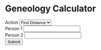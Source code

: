 <html>
<head>
    <h1>Geneology Calculator</h1>
</head>
<body>
    <form>
        <div>
            <label>Action</label>
            <select name="action" id="action">
                <option id="find-distance" value="find-distance">Find Distance</option>
                <option id="find-path" value="find-path">Find Path</option>
            </select>
        </div>
        <div>
            <label for="person1name">Person 1</label>
            <input type="text" id="person1name" name="person1name" list="people">
        </div>
        <div>
            <label for="person2name">Person 2</label>
            <input type="text" id="person2name" name="person2name" list="people">
        </div>
        <div>
            <button type="button" onclick="doStuff()">Submit</button>
            <script>
                function doStuff() {
                    var action = document.getElementById("action").value
                    var person1 = document.getElementById("person1name").value
                    var person2 = document.getElementById("person2name").value
                    console.log([action, person1, person2])
                    document.getElementById("testdisplay").innerHTML = action + " from " + person1 + " to " + person2
                    //document.getElementById("testdisplay").disabled = false
                    if (action === "find-distance") {
                        if (person1 !== "" && person2 !== "") {
                            document.getElementById("pathdisplay").innerHTML = findDistance(person1, person2)
                        }
                    }
                    if (action === "find-path") {
                        if (person1 !== "" && person2 !== "") {
                            document.getElementById("pathdisplay").innerHTML = printPath(person1, person2)
                        }
                    }
                }
                var data = [
    //2021 O-Week Groups
    [["Alan Tapper", "Chloe Hur", "Leigh Gabriely", "Matthew Zamarripa"], ["Connor Taylor", "Henry Cabrera", "Tony Tan", "Ray Xiang", "Max Kovalchick", "Katherine Jeng", "Yimo Wang", "Tanya Jain", "Gabrielle Allen", "Caroline Tanner"]],
    [["Katie Bablak", "Hope Moustakakis", "Anushka Agrawal", "John Cook"], ["Nitin Reganti", "Warren Rose", "Laura Yee", "Karen Marquez", "Adara Toran", "Aryana Suhartono", "Darius Huang", "Emerson Coronel", "Mark Lopatofsky", "Esha Patel"]],
    [["Marc Armena", "Grace Kneidel", "Khondker Salim", "Charlotte Cohen"], ["Natalie Byron", "Ava White", "Vy Luu", "Priya Tirumala", "David Kurp", "Daniel Stulski", "Taeho Choe", "Kausar Alkaderi", "Ai Bunchatheravate"]],
    [["Julia Englehardt", "Anthony Guzzo", "Corey Donovan", "Sini Koivu"], ["Emily Pena", "Ellie Cha", "Darcey Lonsdale", "Nayna Nambiar", "Sara Price", "Joseph Flores", "Sam Sarver", "Suraj Chandramouli", "Noah Hight"]],
    [["Gia Braddock", "Daniel Rothfusz", "Dylan DuCharme", "Mabel Tang"], ["Maddy Garrity", "Bella Bartos", "Adi Zytek", "Michelle Fox", "Yuin Lu", "Peter Reynolds", "Joseph Liu", "Liam Waite", "Ammar Siddiqi", "Brian Seo"]],
    [["Ben Murdoch", "Aaron Lin", "Sarah Kim", "Victoria Johns"], ["Crystal Unegbu", "Danika Li", "Daniela Covarrubias", "Lauren Hu", "Thara Venkateswaran", "Emery Engling", "Jonathan Seyoum", "Zarek Lu", "Arturo Rodriguez Lopez", "James Belanger"]],
    [["Sadie Siegel", "Madhu Venkatesalu", "Jarrett Prchal", "Arvind Ramesh"], ["Sarah Davidson", "Whitney Ball", "Jo Harikrishna", "Genesis Hahn", "Riya Pagilla", "Marcus Williams", "Lucas Newman", "Jordan Contreras", "Nikhil Samudrala", "Ken Chen"]],
    [["Temi Dada", "Alp Yakici", "Ridhi Gari", "Andrew Li"], ["Stephanie Agu", "Leora Maksoud", "Basma Bedawi", "Kaylah Patel", "Jiwon Han", "Brian Baskin", "Shihab Ahmed", "Kai Cowin", "Hari Gotluru", "Bill Nguyen"]],
    [["Praneel Joshi", "Amanda Mae Ashley", "Shawn Zheng", "Maanvi Thawani"], ["Hannah Son", "Priscilla Ibrahim", "Christina Wong", "Victoria Albanese", "Kenna Dixon", "Will Ramos", "Javi Milagro Caro", "Josh Yu", "Daniel Brown", "Melvin Zarghooni"]],
    [["Claire Xu", "Moses Glickman", "McKenna Tanner", "Carlos Rivera"], ["Claire Brix", "Azhariya Ellis", "Lily Remington", "Hannah Kim", "Christy Deng", "Stephen Xu", "Jay Folmar", "Dillon Akerman", "Jonah Lubin", "Wyatt Cho"]],
    [["Jackie Wu", "Sara Mansfield", "Isabelle Scott", "Jose Oviedo"], ["Lillian Sims", "Emily Wu", "Alison Qiu", "Celeste Colato", "Dylan Grant", "Byron Hart", "Pablo Solano", "Chuck Wells", "David Zhu"]],
    [["Christa Westheimer", "Valentina Osorio", "Bert Odinet", "Juan Rubio"], ["Angelina Puente-Perez", "Julia Hanson", "Laney Schewgman", "Anagha Alapati", "Michelle Pham", "Nathaniel Moriss", "Sebastian Molina", "Ben Montag", "Daniel Zhao"]],
    //2020 O-Week Groups
    [["Alp Yakici", "Amanda Mae Ashley", "Cole Ponsi", "Tessa Schreiber"], ["Alan Tapper", "Brian Lee", "Marc Armena", "Noah Elzner", "Astra Burke", "Reece Lusich", "Valentina Osorio", "Hemish Thakkar", "Jun-Ha Jung"]],
    [["Mason Reece", "Radhika Patel", "Alizay Azeem", "Abby Webb"], ["Kian Robinson", "Alex Holzbach", "Anushka Agrawal", "Ella Price", "Tammy Feng"]],
    [["Syed Shams", "Daniel Wang", "Sara Mansfield", "Cynthia Chen"], ["Yuka Aoyama", "McKenna Tanner", "Arielle Sanford", "Maanvi Thawani", "Corey Donovan", "Jason Nguyen", "Adam He"]],
    [["Amy Lin", "Michelle Martinez", "Izzi Karohl", "Daniel Rothfusz"], ["Arnav Burudgunte", "Sean Cartwright", "Anthony Weeks", "Anna Alves", "Mainavi Reddy", "Shreya Jindall", "Amanda Hogan"]],
    [["Tre Henson", "Dani Knobloch", "Saniya Gayake", "Ben Burstain"], ["Spencer Darwall", "Ryan Mbuashu-Ndip", "Ridhi Gari", "Makayla Brown"]],
    [["Piper Harris", "Anthony Guzzo", "Steven Feng", "Sanjana Krishnan"], ["Andrew Bare", "Jaime Tellez", "Dylan DuCharme", "Colin Lawrence", "Margaret Li", "Elena Carmichael", "Carly Ngo", "Jessica Suh"]],
    [["Juan Serrano", "Lauren Ivory", "Julie Street", "Bianca Chen"], ["Jessica Opsahl-Ong", "Andrew Murray", "Ryan Babe", "Albert Wan", "Tiffany Tang", "Santi Parra-Vargas", "Jose Acuna Valenzuela", "Kaylah Cantu", "Chuk Uzowihe"]],
    [["Vivian Wong", "Ginnie Okafor", "Felix Desimoni", "Bhavana Kunisetty"], [""]],
    [["Rose Click", "Tanuj Prajapati", "Armando Amigon", "Soha Rizvi"], ["Isabelle Williams", "Natalie Pellette", "Izzi Childers", "Shaun Kerry"]],
    [["Lila Frenkel", "Kourtney Kanja", "Bert Odinet", "Makayla Franco"], ["Sarah Kim", "Maggie Han", "Robert Heeter", "Eric Savarese", "Fred Bush", "Khondker Salim", "Ebube Ukabiala"]],
    [["Eric Torres", "Matthew Brun", "Emily Chang", "Nana Mensah-Bosu"], ["Ricardo Robles", "Adam Cohen", "Daniel Cho", "Bruce Xu", "Valerie Elizondo"]],
    [["Shawn Zheng", "Hannah Meeks", "Lexi Ellerbe", "George Liu"], [""]],
    //2019 O-Week Groups
    [["Matthew Brun", "Lisa Shi", "Hannah Vincent", "Andrew Abhikhaled"], ["Katie Bablak", "Kourtney Kanja", "Jesus Galvan", "Kieren Boyd", "Tara Simpson-Sullivan", "Roscoe Bussell", "Bill Qian", "Juan Rubio"]],
    [["Bert Odinet", "Bharathvi Selvan", "Vy Dang", "Shryans Goyal"], ["Andrew Li", "Arvind Ramesh", "Ginny Qian", "Divya Venkatesh", "Ella Hoyt", "Sophia Zhou"]],
    [["Amanda Yang", "Piper Harris", "Nikit Venishetty", "Steffi Halow"], ["CG Marinelli", "Sawyer Archer", "Janya Ram", "Joanna Wang", "Vinay Tummarakota", "Ryan Knightly", "Aurian Maleki"]],
    [["Chris Lee", "Vikram Aggarwal", "Salonee Shah", "Alyson Resnick"], ["Amber Pitre", "Dani Knobloch", "Madhu Venkatesalu", "Andre Wasem", "Can Erdogan", "Truman Archer", "Adam Bobak"]],
    [["Jae Kim", "Caitlin Simcox", "Jeel Mehta", "Nishant Pradhan"], ["Aaron Lin", "Sini Koivu", "Mabel Tang", "Marc Shen"]],
    [["Juan Serrano", "Rose Click", "Chris Villareal", "Sam Fowler"], ["Sara Mansfield", "Ashley Noh", "Sophia Prieto", "Jesus Galvan", "Brett Bussey"]],
    [["Will Ledig", "Esther Choi", "Whitney Jin", "Brandon Chow"], ["Tanuj Prajapati", "Bianca Chen", "Ari Vilker", "Ginnie Okafor", "Alex Elkin", "Luna Cortelezzi", "Jonathan Sheng", "Amanda Dominguez"]]
]
var parentsOf = {}
//prints the parentsOf dictionary
function printParentsOf() {
    for (let child of Object.keys(parentsOf)) {
        console.log(child, parentsOf[child])
    }
}
//tree building functions
//adds a name with parents given by parentsList
function addPerson(source, parentList) {
    parentsOf[source] = parentList
}
//adds sibling as a sibling of refrence
function addSibling(sibling, source) {
    addPerson(sibling, parentsOf[source])
}
//adds the members of siblings as siblings of source
function addSiblings(siblings, source) {
    for (let sibling of siblings.entries()) {
        addSibling(sibling[1], source)
    }
}
//adds parent to source's list of parents
function addParent(parent, source) {
    parentsOf[source].push(parent)
}
//adds an entire O-Week Group
function addOWeekGroup(advisors, newStudents) {
    for (let ns of newStudents) {
        addPerson(ns, advisors)
    }
}
//builds the tree using data from the data.js file
for (let i in data) {
    addOWeekGroup(data[i][0], data[i][1])
}
//other helper functions
//returns the children of source
function getChildren(source) {
    var toReturn = []
    for (let name in parentsOf) {
        for (let i = 0; i < 4; i++) {
            if (source === parentsOf[name][i]) {
                toReturn.push(name)
            }
        }
    }
    return toReturn
}
//returns the parents of source
function getParents(source) {
    if (parentsOf[source]) {
        return parentsOf[source]
    }
    return []
}
//returns the cos of source
function getCos(source) {
    var toReturn = []
    for (let advisingTeam of Object.values(parentsOf)) {
        for (let i = 0; i < 4; i++) {
            if (source === advisingTeam[i]) {
                for (let j = 0; j < 4; j++) {
                    toReturn.push(advisingTeam[j])
                }
            }
        }
    }
    var toReturn2 = []
    for (let advisor of toReturn) {
        if (!toReturn2.includes(advisor) && advisor !== source) {
            toReturn2.push(advisor)
        }
    }
    return toReturn2
}
//returns the siblings of source
function getSiblings(source) {
    var toReturn = []
    if (getParents(source)) {
        for (let name of Object.keys(parentsOf)) {
            if (getParents(source) === getParents(name) && source !== name) {
                toReturn.push(name)
            }
        }
    }
    return toReturn
}
//returns a list of everyone in the tree
function getEveryone() {
    var people = []
    for (let person of Object.keys(parentsOf)) {
        people.push(person)
    }
    for (let advisingTeam of Object.values(parentsOf)) {
        for (let i = 0; i < 4; i++) {
            if (!people.includes(advisingTeam[i])) {
                people.push(advisingTeam[i])
            }
        }
    }
    return people
}
//returns the immediate family of source
function getImmediateFamily(source) {
    return getChildren(source).concat(getParents(source), getCos(source), getSiblings(source))
}
//returns a list of everyone related to source in depth or less steps
//returns the average distance from everyone in tne network
//print functions
//prints everyone
//prints the immediate family of source
function printImmediateFamily(source) {
    for (let i of getImmediateFamily(source).values()) {
        console.log(i)
    }
}
//prints the number of relatives at every depth
//prints the relatives of source that are depth away or less
//prints the number of relatives of source that are depth away or less
//other
//finds the relation between name and source
function findRelation(name, source) {
    for (let parent of getParents(source)) {
        if (name === parent) {
            return "Parent"
        }
    }
    for (let child of getChildren(source)) {
        if (name === child) {
            return "Child"
        }
    }
    for (let sibling of getSiblings(source)) {
        if (name === sibling) {
            return "Sibling"
        }
    }
    for (let co of getCos(source)) {
        if (name === co) {
            return "Advised Together"
        }
    }
}
//returns the distances of everyone and their predecessor from the point of view of source
function BFSMap(source) {
    var q = []
    var dist = {}
    var predecessor = {}
    for (let person in getEveryone()) {
        dist[person] = null
        predecessor[person] = null
    }
    dist[source] = 0
    q.push(source)
    while (q.length > 0) {
        var u = q.shift()
        for (let i in getImmediateFamily(u)) {
            var v = getImmediateFamily(u)[i]
            if (!dist[v]) {
                dist[v] = 1 + dist[u]
                predecessor[v] = u
                q.push(v)
            }
        }
    }
    dist[source] = 0
    predecessor[source] = null
    var toReturn = {}
    for (let person of getEveryone()) {
        toReturn[person] = [dist[person], predecessor[person]]
    }
    return toReturn
}
//finds the shortest path from source to name
function findPath(source, name) {
    var map = BFSMap(source)
    var path = [name]
    while (path[0] !== source) {
        path.unshift(map[path[0]][1])
    }
    return path
}
//website-friendly findPath
function printPath(source, name) {
    var path = findPath(source, name)
    var toReturn = ""
    for (let person of path) {
        toReturn += person + ", "
    }
    return toReturn.slice(0, toReturn.length - 2)
}
//finds the distance from source to name
function findDistance(source, name) {
    var map = BFSMap(source)
    return map[name][0]
}
            </script>
        </div>
        <datalist id="people">
<option value="Connor Taylor"></option>
<option value="Henry Cabrera"></option>
<option value="Tony Tan"></option>
<option value="Ray Xiang"></option>
<option value="Max Kovalchick"></option>
<option value="Katherine Jeng"></option>
<option value="Yimo Wang"></option>
<option value="Tanya Jain"></option>
<option value="Gabrielle Allen"></option>
<option value="Caroline Tanner"></option>
<option value="Nitin Reganti"></option>
<option value="Warren Rose"></option>
<option value="Laura Yee"></option>
<option value="Karen Marquez"></option>
<option value="Adara Toran"></option>
<option value="Aryana Suhartono"></option>
<option value="Darius Huang"></option>
<option value="Emerson Coronel"></option>
<option value="Mark Lopatofsky"></option>
<option value="Esha Patel"></option>
<option value="Natalie Byron"></option>
<option value="Ava White"></option>
<option value="Vy Luu"></option>
<option value="Priya Tirumala"></option>
<option value="David Kurp"></option>
<option value="Daniel Stulski"></option>
<option value="Taeho Choe"></option>
<option value="Kausar Alkaderi"></option>
<option value="Ai Bunchatheravate"></option>
<option value="Emily Pena"></option>
<option value="Ellie Cha"></option>
<option value="Darcey Lonsdale"></option>
<option value="Nayna Nambiar"></option>
<option value="Sara Price"></option>
<option value="Joseph Flores"></option>
<option value="Sam Sarver"></option>
<option value="Suraj Chandramouli"></option>
<option value="Noah Hight"></option>
<option value="Maddy Garrity"></option>
<option value="Bella Bartos"></option>
<option value="Adi Zytek"></option>
<option value="Michelle Fox"></option>
<option value="Yuin Lu"></option>
<option value="Peter Reynolds"></option>
<option value="Joseph Liu"></option>
<option value="Liam Waite"></option>
<option value="Ammar Siddiqi"></option>
<option value="Brian Seo"></option>
<option value="Crystal Unegbu"></option>
<option value="Danika Li"></option>
<option value="Daniela Covarrubias"></option>
<option value="Lauren Hu"></option>
<option value="Thara Venkateswaran"></option>
<option value="Emery Engling"></option>
<option value="Jonathan Seyoum"></option>
<option value="Zarek Lu"></option>
<option value="Arturo Rodriguez Lopez"></option>
<option value="James Belanger"></option>
<option value="Sarah Davidson"></option>
<option value="Whitney Ball"></option>
<option value="Jo Harikrishna"></option>
<option value="Genesis Hahn"></option>
<option value="Riya Pagilla"></option>
<option value="Marcus Williams"></option>
<option value="Lucas Newman"></option>
<option value="Jordan Contreras"></option>
<option value="Nikhil Samudrala"></option>
<option value="Ken Chen"></option>
<option value="Stephanie Agu"></option>
<option value="Leora Maksoud"></option>
<option value="Basma Bedawi"></option>
<option value="Kaylah Patel"></option>
<option value="Jiwon Han"></option>
<option value="Brian Baskin"></option>
<option value="Shihab Ahmed"></option>
<option value="Kai Cowin"></option>
<option value="Hari Gotluru"></option>
<option value="Bill Nguyen"></option>
<option value="Hannah Son"></option>
<option value="Priscilla Ibrahim"></option>
<option value="Christina Wong"></option>
<option value="Victoria Albanese"></option>
<option value="Kenna Dixon"></option>
<option value="Will Ramos"></option>
<option value="Javi Milagro Caro"></option>
<option value="Josh Yu"></option>
<option value="Daniel Brown"></option>
<option value="Melvin Zarghooni"></option>
<option value="Claire Brix"></option>
<option value="Azhariya Ellis"></option>
<option value="Lily Remington"></option>
<option value="Hannah Kim"></option>
<option value="Christy Deng"></option>
<option value="Stephen Xu"></option>
<option value="Jay Folmar"></option>
<option value="Dillon Akerman"></option>
<option value="Jonah Lubin"></option>
<option value="Wyatt Cho"></option>
<option value="Lillian Sims"></option>
<option value="Emily Wu"></option>
<option value="Alison Qiu"></option>
<option value="Celeste Colato"></option>
<option value="Dylan Grant"></option>
<option value="Byron Hart"></option>
<option value="Pablo Solano"></option>
<option value="Chuck Wells"></option>
<option value="David Zhu"></option>
<option value="Angelina Puente-Perez"></option>
<option value="Julia Hanson"></option>
<option value="Laney Schewgman"></option>
<option value="Anagha Alapati"></option>
<option value="Michelle Pham"></option>
<option value="Nathaniel Moriss"></option>
<option value="Sebastian Molina"></option>
<option value="Ben Montag"></option>
<option value="Daniel Zhao"></option>
<option value="Alan Tapper"></option>
<option value="Brian Lee"></option>
<option value="Marc Armena"></option>
<option value="Noah Elzner"></option>
<option value="Astra Burke"></option>
<option value="Reece Lusich"></option>
<option value="Valentina Osorio"></option>
<option value="Hemish Thakkar"></option>
<option value="Jun-Ha Jung"></option>
<option value="Kian Robinson"></option>
<option value="Alex Holzbach"></option>
<option value="Anushka Agrawal"></option>
<option value="Ella Price"></option>
<option value="Tammy Feng"></option>
<option value="Yuka Aoyama"></option>
<option value="McKenna Tanner"></option>
<option value="Arielle Sanford"></option>
<option value="Maanvi Thawani"></option>
<option value="Corey Donovan"></option>
<option value="Jason Nguyen"></option>
<option value="Adam He"></option>
<option value="Arnav Burudgunte"></option>
<option value="Sean Cartwright"></option>
<option value="Anthony Weeks"></option>
<option value="Anna Alves"></option>
<option value="Mainavi Reddy"></option>
<option value="Shreya Jindall"></option>
<option value="Amanda Hogan"></option>
<option value="Spencer Darwall"></option>
<option value="Ryan Mbuashu-Ndip"></option>
<option value="Ridhi Gari"></option>
<option value="Makayla Brown"></option>
<option value="Andrew Bare"></option>
<option value="Jaime Tellez"></option>
<option value="Dylan DuCharme"></option>
<option value="Colin Lawrence"></option>
<option value="Margaret Li"></option>
<option value="Elena Carmichael"></option>
<option value="Carly Ngo"></option>
<option value="Jessica Suh"></option>
<option value="Jessica Opsahl-Ong"></option>
<option value="Andrew Murray"></option>
<option value="Ryan Babe"></option>
<option value="Albert Wan"></option>
<option value="Tiffany Tang"></option>
<option value="Santi Parra-Vargas"></option>
<option value="Jose Acuna Valenzuela"></option>
<option value="Kaylah Cantu"></option>
<option value="Chuk Uzowihe"></option>
<option value=""></option>
<option value="Isabelle Williams"></option>
<option value="Natalie Pellette"></option>
<option value="Izzi Childers"></option>
<option value="Shaun Kerry"></option>
<option value="Sarah Kim"></option>
<option value="Maggie Han"></option>
<option value="Robert Heeter"></option>
<option value="Eric Savarese"></option>
<option value="Fred Bush"></option>
<option value="Khondker Salim"></option>
<option value="Ebube Ukabiala"></option>
<option value="Ricardo Robles"></option>
<option value="Adam Cohen"></option>
<option value="Daniel Cho"></option>
<option value="Bruce Xu"></option>
<option value="Valerie Elizondo"></option>
<option value="Katie Bablak"></option>
<option value="Kourtney Kanja"></option>
<option value="Jesus Galvan"></option>
<option value="Kieren Boyd"></option>
<option value="Tara Simpson-Sullivan"></option>
<option value="Roscoe Bussell"></option>
<option value="Bill Qian"></option>
<option value="Juan Rubio"></option>
<option value="Andrew Li"></option>
<option value="Arvind Ramesh"></option>
<option value="Ginny Qian"></option>
<option value="Divya Venkatesh"></option>
<option value="Ella Hoyt"></option>
<option value="Sophia Zhou"></option>
<option value="CG Marinelli"></option>
<option value="Sawyer Archer"></option>
<option value="Janya Ram"></option>
<option value="Joanna Wang"></option>
<option value="Vinay Tummarakota"></option>
<option value="Ryan Knightly"></option>
<option value="Aurian Maleki"></option>
<option value="Amber Pitre"></option>
<option value="Dani Knobloch"></option>
<option value="Madhu Venkatesalu"></option>
<option value="Andre Wasem"></option>
<option value="Can Erdogan"></option>
<option value="Truman Archer"></option>
<option value="Adam Bobak"></option>
<option value="Aaron Lin"></option>
<option value="Sini Koivu"></option>
<option value="Mabel Tang"></option>
<option value="Marc Shen"></option>
<option value="Sara Mansfield"></option>
<option value="Ashley Noh"></option>
<option value="Sophia Prieto"></option>
<option value="Brett Bussey"></option>
<option value="Tanuj Prajapati"></option>
<option value="Bianca Chen"></option>
<option value="Ari Vilker"></option>
<option value="Ginnie Okafor"></option>
<option value="Alex Elkin"></option>
<option value="Luna Cortelezzi"></option>
<option value="Jonathan Sheng"></option>
<option value="Amanda Dominguez"></option>
<option value="Chloe Hur"></option>
<option value="Leigh Gabriely"></option>
<option value="Matthew Zamarripa"></option>
<option value="Hope Moustakakis"></option>
<option value="John Cook"></option>
<option value="Grace Kneidel"></option>
<option value="Charlotte Cohen"></option>
<option value="Julia Englehardt"></option>
<option value="Anthony Guzzo"></option>
<option value="Gia Braddock"></option>
<option value="Daniel Rothfusz"></option>
<option value="Ben Murdoch"></option>
<option value="Victoria Johns"></option>
<option value="Sadie Siegel"></option>
<option value="Jarrett Prchal"></option>
<option value="Temi Dada"></option>
<option value="Alp Yakici"></option>
<option value="Praneel Joshi"></option>
<option value="Amanda Mae Ashley"></option>
<option value="Shawn Zheng"></option>
<option value="Claire Xu"></option>
<option value="Moses Glickman"></option>
<option value="Carlos Rivera"></option>
<option value="Jackie Wu"></option>
<option value="Isabelle Scott"></option>
<option value="Jose Oviedo"></option>
<option value="Christa Westheimer"></option>
<option value="Bert Odinet"></option>
<option value="Cole Ponsi"></option>
<option value="Tessa Schreiber"></option>
<option value="Mason Reece"></option>
<option value="Radhika Patel"></option>
<option value="Alizay Azeem"></option>
<option value="Abby Webb"></option>
<option value="Syed Shams"></option>
<option value="Daniel Wang"></option>
<option value="Cynthia Chen"></option>
<option value="Amy Lin"></option>
<option value="Michelle Martinez"></option>
<option value="Izzi Karohl"></option>
<option value="Tre Henson"></option>
<option value="Saniya Gayake"></option>
<option value="Ben Burstain"></option>
<option value="Piper Harris"></option>
<option value="Steven Feng"></option>
<option value="Sanjana Krishnan"></option>
<option value="Juan Serrano"></option>
<option value="Lauren Ivory"></option>
<option value="Julie Street"></option>
<option value="Hannah Meeks"></option>
<option value="Lexi Ellerbe"></option>
<option value="George Liu"></option>
<option value="Rose Click"></option>
<option value="Armando Amigon"></option>
<option value="Soha Rizvi"></option>
<option value="Lila Frenkel"></option>
<option value="Makayla Franco"></option>
<option value="Eric Torres"></option>
<option value="Matthew Brun"></option>
<option value="Emily Chang"></option>
<option value="Nana Mensah-Bosu"></option>
<option value="Lisa Shi"></option>
<option value="Hannah Vincent"></option>
<option value="Andrew Abhikhaled"></option>
<option value="Chris Villareal"></option>
<option value="Sam Fowler"></option>
<option value="Bharathvi Selvan"></option>
<option value="Vy Dang"></option>
<option value="Shryans Goyal"></option>
<option value="Amanda Yang"></option>
<option value="Nikit Venishetty"></option>
<option value="Steffi Halow"></option>
<option value="Chris Lee"></option>
<option value="Vikram Aggarwal"></option>
<option value="Salonee Shah"></option>
<option value="Alyson Resnick"></option>
<option value="Jae Kim"></option>
<option value="Caitlin Simcox"></option>
<option value="Jeel Mehta"></option>
<option value="Nishant Pradhan"></option>
<option value="Will Ledig"></option>
<option value="Esther Choi"></option>
<option value="Whitney Jin"></option>
<option value="Brandon Chow"></option>
        </datalist>
    </form>
    <p id="testdisplay" disabled></p>
    <p id="pathdisplay" disabled></p>
</body>
</html>